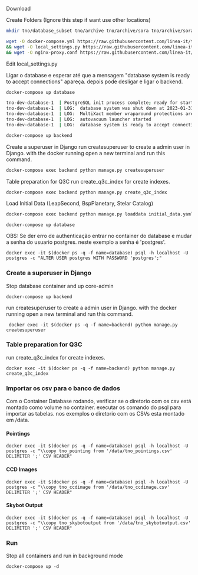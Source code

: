 


Download

Create Folders (Ignore this step if want use other locations)

```bash
mkdir tno/database_subset tno/archive tno/archive/sora tno/archive/sora/input tno/archive/sora/output tno/log && cd tno
```

```bash
wget -O docker-compose.yml https://raw.githubusercontent.com/linea-it/tno/main/docker-compose-development-template.yml \
&& wget -O local_settings.py https://raw.githubusercontent.com/linea-it/tno/main/local_settings_template.py \
&& wget -O nginx-proxy.conf https://raw.githubusercontent.com/linea-it/tno/main/nginx-proxy-development.conf
```
<!-- TODO Adicionar o arquivo de configuração do Jupyter Notebook -->

Edit local_settings.py


Ligar o database e esperar até que a mensagem "database system is ready to accept connections" apareça. depois pode desligar e ligar o backend.

```bash
docker-compose up database
```

```bash
tno-dev-database-1  | PostgreSQL init process complete; ready for start up.
tno-dev-database-1  | LOG:  database system was shut down at 2023-01-31 21:17:20 UTC
tno-dev-database-1  | LOG:  MultiXact member wraparound protections are now enabled
tno-dev-database-1  | LOG:  autovacuum launcher started
tno-dev-database-1  | LOG:  database system is ready to accept connections

```

```bash
docker-compose up backend
```

Create a superuser in Django
run createsuperuser to create a admin user in Django.
with the docker running open a new terminal and run this command.

```bash
docker-compose exec backend python manage.py createsuperuser
```

Table preparation for Q3C
run create_q3c_index for create indexes.

```bash
docker-compose exec backend python manage.py create_q3c_index
```

Load Initial Data (LeapSecond, BspPlanetary, Stelar Catalog)

```bash
docker-compose exec backend python manage.py loaddata initial_data.yaml
```



```
docker-compose up database
```

OBS: Se der erro de authenticação entrar no container do database e mudar a senha do usuario postgres. neste exemplo a senha é 'postgres'.
```
docker exec -it $(docker ps -q -f name=database) psql -h localhost -U postgres -c "ALTER USER postgres WITH PASSWORD 'postgres';"
```


### Create a superuser in Django
Stop database container and up core-admin

```
docker-compose up backend
```

run createsuperuser to create a admin user in Django.
with the docker running open a new terminal and run this command.
```
 docker exec -it $(docker ps -q -f name=backend) python manage.py createsuperuser
```

### Table preparation for Q3C
run create_q3c_index for create indexes.
```
docker exec -it $(docker ps -q -f name=backend) python manage.py create_q3c_index
```

### Importar os csv para o banco de dados
Com o Container Database rodando, verificar se o diretorio com os csv está montado como volume no container.
executar os comando do psql para importar as tabelas. nos exemplos o diretorio com os CSVs esta montado em /data.

#### Pointings
```
docker exec -it $(docker ps -q -f name=database) psql -h localhost -U postgres -c "\\copy tno_pointing from '/data/tno_pointings.csv' DELIMITER ';' CSV HEADER"
```

#### CCD Images
```
docker exec -it $(docker ps -q -f name=database) psql -h localhost -U postgres -c "\\copy tno_ccdimage from '/data/tno_ccdimage.csv' DELIMITER ';' CSV HEADER"
```

#### Skybot Output
```
docker exec -it $(docker ps -q -f name=database) psql -h localhost -U postgres -c "\\copy tno_skybotoutput from '/data/tno_skybotoutput.csv' DELIMITER ';' CSV HEADER"
```

### Run
Stop all containers and run in background mode
```
docker-compose up -d
```
